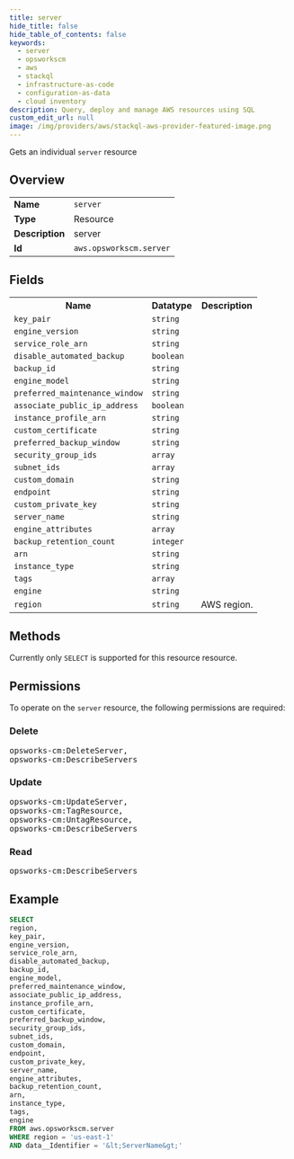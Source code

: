 ```yaml
---
title: server
hide_title: false
hide_table_of_contents: false
keywords:
  - server
  - opsworkscm
  - aws
  - stackql
  - infrastructure-as-code
  - configuration-as-data
  - cloud inventory
description: Query, deploy and manage AWS resources using SQL
custom_edit_url: null
image: /img/providers/aws/stackql-aws-provider-featured-image.png
---
```

Gets an individual <code>server</code> resource

## Overview
<table><tbody>
<tr><td><b>Name</b></td><td><code>server</code></td></tr>
<tr><td><b>Type</b></td><td>Resource</td></tr>
<tr><td><b>Description</b></td><td>server</td></tr>
<tr><td><b>Id</b></td><td><code>aws.opsworkscm.server</code></td></tr>
</tbody></table>

## Fields
<table><tbody>
<tr><th>Name</th><th>Datatype</th><th>Description</th></tr>
<tr><td><code>key_pair</code></td><td><code>string</code></td><td></td></tr>
<tr><td><code>engine_version</code></td><td><code>string</code></td><td></td></tr>
<tr><td><code>service_role_arn</code></td><td><code>string</code></td><td></td></tr>
<tr><td><code>disable_automated_backup</code></td><td><code>boolean</code></td><td></td></tr>
<tr><td><code>backup_id</code></td><td><code>string</code></td><td></td></tr>
<tr><td><code>engine_model</code></td><td><code>string</code></td><td></td></tr>
<tr><td><code>preferred_maintenance_window</code></td><td><code>string</code></td><td></td></tr>
<tr><td><code>associate_public_ip_address</code></td><td><code>boolean</code></td><td></td></tr>
<tr><td><code>instance_profile_arn</code></td><td><code>string</code></td><td></td></tr>
<tr><td><code>custom_certificate</code></td><td><code>string</code></td><td></td></tr>
<tr><td><code>preferred_backup_window</code></td><td><code>string</code></td><td></td></tr>
<tr><td><code>security_group_ids</code></td><td><code>array</code></td><td></td></tr>
<tr><td><code>subnet_ids</code></td><td><code>array</code></td><td></td></tr>
<tr><td><code>custom_domain</code></td><td><code>string</code></td><td></td></tr>
<tr><td><code>endpoint</code></td><td><code>string</code></td><td></td></tr>
<tr><td><code>custom_private_key</code></td><td><code>string</code></td><td></td></tr>
<tr><td><code>server_name</code></td><td><code>string</code></td><td></td></tr>
<tr><td><code>engine_attributes</code></td><td><code>array</code></td><td></td></tr>
<tr><td><code>backup_retention_count</code></td><td><code>integer</code></td><td></td></tr>
<tr><td><code>arn</code></td><td><code>string</code></td><td></td></tr>
<tr><td><code>instance_type</code></td><td><code>string</code></td><td></td></tr>
<tr><td><code>tags</code></td><td><code>array</code></td><td></td></tr>
<tr><td><code>engine</code></td><td><code>string</code></td><td></td></tr>
<tr><td><code>region</code></td><td><code>string</code></td><td>AWS region.</td></tr>

</tbody></table>

## Methods
Currently only <code>SELECT</code> is supported for this resource resource.

## Permissions

To operate on the <code>server</code> resource, the following permissions are required:

### Delete
<pre>
opsworks-cm:DeleteServer,
opsworks-cm:DescribeServers</pre>

### Update
<pre>
opsworks-cm:UpdateServer,
opsworks-cm:TagResource,
opsworks-cm:UntagResource,
opsworks-cm:DescribeServers</pre>

### Read
<pre>
opsworks-cm:DescribeServers</pre>


## Example
```sql
SELECT
region,
key_pair,
engine_version,
service_role_arn,
disable_automated_backup,
backup_id,
engine_model,
preferred_maintenance_window,
associate_public_ip_address,
instance_profile_arn,
custom_certificate,
preferred_backup_window,
security_group_ids,
subnet_ids,
custom_domain,
endpoint,
custom_private_key,
server_name,
engine_attributes,
backup_retention_count,
arn,
instance_type,
tags,
engine
FROM aws.opsworkscm.server
WHERE region = 'us-east-1'
AND data__Identifier = '&lt;ServerName&gt;'
```

